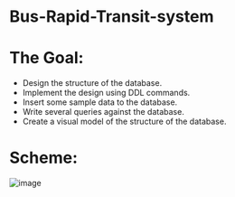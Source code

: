 # Bus-Rapid-Transit-system
# The Goal: 

* Design the structure of the database.
* Implement the design using DDL commands.
* Insert some sample data to the database.
* Write several queries against the database.
* Create a visual model of the structure of the database.

# Scheme: 
![image](https://user-images.githubusercontent.com/52236327/210213239-3375d9e3-63f8-4241-8999-4ab7a7850e4e.png)

